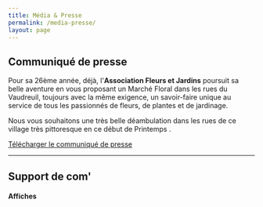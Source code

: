 ```yaml
---
title: Média & Presse
permalink: /media-presse/
layout: page
---
```


## Communiqué de presse

Pour sa 26ème année, déjà, l'**Association Fleurs et Jardins** poursuit sa belle aventure en vous proposant un Marché Floral dans les rues du Vaudreuil, toujours avec la même exigence, un savoir-faire unique au service de tous les passionnés de fleurs, de plantes et de jardinage.

Nous vous souhaitons une très belle déambulation dans les rues de ce village très pittoresque en ce début de Printemps .

[Télécharger le communiqué de presse](/assets/medias/dossier-de-presse-2020.pdf)

<hr>

## Support de com'

#### Affiches

